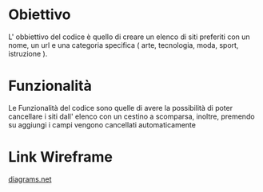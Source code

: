 # Obiettivo 
L' obbiettivo del codice è quello di creare un elenco di siti preferiti con un nome, 
un url e una categoria specifica ( arte, tecnologia, moda, sport, istruzione ).

# Funzionalità 
Le Funzionalità del codice sono quelle di avere la possibilità di poter 
cancellare i siti dall' elenco con un cestino a scomparsa, inoltre, premendo su aggiungi i campi vengono cancellati automaticamente 

# Link Wireframe
[diagrams.net](https://app.diagrams.net/#HCuriousCI%2Flist%2Fmain%2Fwireframe)